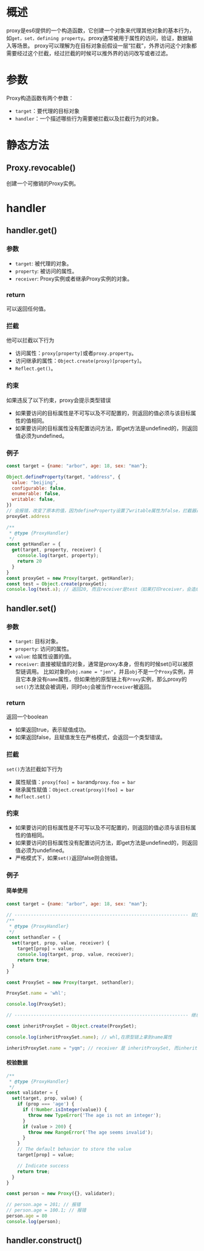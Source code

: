 # 概述
proxy是es6提供的一个构造函数，它创建一个对象来代理其他对象的基本行为，如`get，set，defining property`。proxy通常被用于属性的访问，验证，数据输入等场景。
proxy可以理解为在目标对象前假设一层“拦截”，外界访问这个对象都需要经过这个拦截，经过拦截的时候可以推外界的访问改写或者过滤。
# 参数
Proxy构造函数有两个参数：

- `target`：要代理的目标对象
- `handler`：一个描述哪些行为需要被拦截以及拦截行为的对象。
# 静态方法
## Proxy.revocable()
创建一个可撤销的Proxy实例。
# handler
## handler.get()
### 参数

- `target`: 被代理的对象。
- `property`: 被访问的属性。
- `receiver`: Proxy实例或者继承Proxy实例的对象。
### return
可以返回任何值。
### 拦截
他可以拦截以下行为

- 访问属性：`proxy[property]`或者`proxy.property`。
- 访问继承的属性：`Object.create(proxy)[property]`。
- `Reflect.get()`。
### 约束
如果违反了以下约束，proxy会提示类型错误

- 如果要访问的目标属性是不可写以及不可配置的，则返回的值必须与该目标属性的值相同。
- 如果要访问的目标属性没有配置访问方法，即get方法是undefined的，则返回值必须为undefined。
### 例子
```javascript
const target = {name: "arbor", age: 18, sex: "man"};

Object.defineProperty(target, "address", {
  value: "beijing",
  configurable: false,
  enumerable: false,
  writable: false,
})
// 会报错，改变了原本的值，因为defineProperty设置了writable属性为false，拦截器返回值的时候跟原始值不一样就会报错
proxyGet.address

/**
 * @type {ProxyHandler}
 */
const getHandler = {
  get(target, property, receiver) {
    console.log(target, property);
    return 20
  }
}
const proxyGet = new Proxy(target, getHandler);
const test = Object.create(proxyGet);
console.log(test.a); // 返回20, 而且receiver是test（如果打印receiver，会造成死循环，线程也会卡死）。
```
## handler.set()
### 参数

- `target`: 目标对象。
- `property`: 访问的属性。
- `value`: 给属性设置的值。
- `receiver`: 直接被赋值的对象，通常是proxy本身，但有的时候set()可以被原型链调用。 比如对象的`obj.name = "jen"`，并且`obj`不是一个`Proxy`实例，并且它本身没有`name`属性，但如果他的原型链上有`Proxy`实例，那么proxy的`set()`方法就会被调用，同时`obj`会被当作`receiver`被返回。
### return
返回一个boolean

- 如果返回true，表示赋值成功。
- 如果返回false，且赋值发生在严格模式，会返回一个类型错误。
### 拦截
`set()`方法拦截如下行为

- 属性赋值：`proxy[foo] = bar`and`proxy.foo = bar`
- 继承属性赋值：`Object.creat(proxy)[foo] = bar`
- `Reflect.set()`
### 约束

- 如果要访问的目标属性是不可写以及不可配置的，则返回的值必须与该目标属性的值相同。
- 如果要访问的目标属性没有配置访问方法，即get方法是undefined的，则返回值必须为undefined。
- 严格模式下，如果`set()`返回false则会抛错。
### 例子
#### 简单使用
```javascript
const target = {name: "arbor", age: 18, sex: "man"};

// ---------------------------------------------------------------- 赋值 ----------------------------------------------------------------
/**
 * @type {ProxyHandler}
 */
const sethandler = {
  set(target, prop, value, receiver) {
    target[prop] = value;
    console.log(target, prop, value, receiver);
    return true;
  }
}

const ProxySet = new Proxy(target, sethandler);

ProxySet.name = 'whl';

console.log(ProxySet);

// ---------------------------------------------------------------- 继承 ----------------------------------------------------------------

const inheritProxySet = Object.create(ProxySet);

console.log(inheritProxySet.name); // whl,在原型链上拿到name属性

inheritProxySet.name = "yqm"; // receiver 是 inheritProxySet, 而inheritProxySet本身不会有name属性，因为代理会把赋值的行为拦截掉，并把属性赋值给target
```
#### 校验数据
```javascript
/**
 * @type {ProxyHandler}
 */
const validater = {
  set(target, prop, value) {
    if (prop === 'age') {
      if (!Number.isInteger(value)) {
        throw new TypeError('The age is not an integer');
      }
      if (value > 200) {
        throw new RangeError('The age seems invalid');
      }
    }
    // The default behavior to store the value
    target[prop] = value;

    // Indicate success
    return true;
  }
}

const person = new Proxy({}, validater);

// person.age = 201; // 报错
// person.age = 100.1; // 报错
person.age = 80
console.log(person);
```
## handler.construct()

